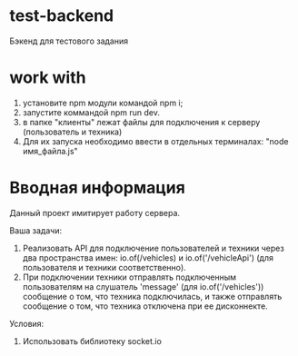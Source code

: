 # test-backend

Бэкенд для тестового задания

# work with

1. установите npm модули командой npm i;
2. запустите коммандой npm run dev.
3. в папке "клиенты" лежат файлы для подключения к серверу (пользователь и техника)
4. Для их запуска необходимо ввести в отдельных терминалах: "node имя_файла.js"

# Вводная информация

Данный проект имитирует работу сервера.

Ваша задачи:
1. Реализовать API для подключение пользователей и техники через два пространства имен: io.of(/vehicles) и io.of('/vehicleApi') (для пользователя и техники соответственно).
2. При подключении техники отправлять подключенным пользователям на слушатель 'message' (для io.of('/vehicles')) сообщение о том, что техника подключилась, и также отправлять сообщение о том, что техника отключена при ее дисконнекте.

Условия:
1. Использовать библиотеку socket.io
